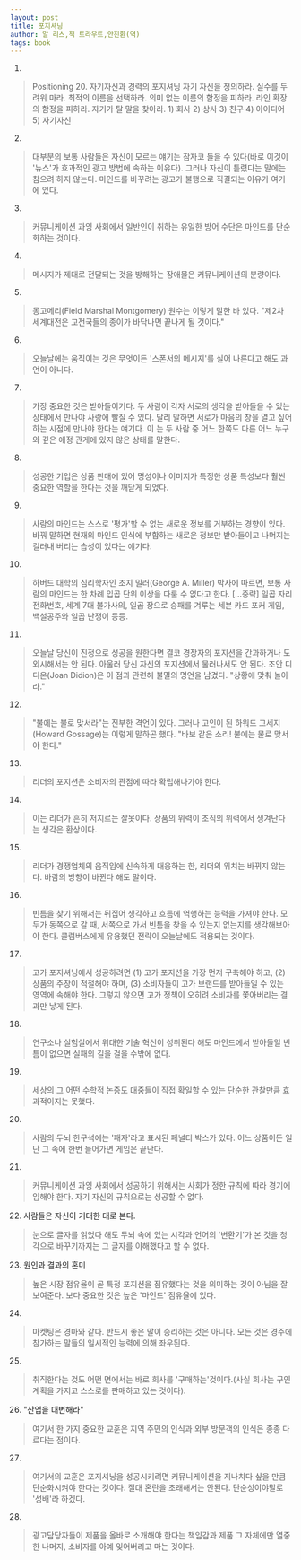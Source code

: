 ```yaml
---
layout: post
title: 포지셔닝
author: 알 리스,잭 트라우트,안진환(역)
tags: book
---
```


1. 
> Positioning 20. 자기자신과 경력의 포지셔닝
자기 자신을 정의하라.
실수를 두려워 마라.
최적의 이름을 선택하라.
의미 없는 이름의 함정을 피하라.
라인 확장의 함정을 피하라.
자기가 탈 말을 찾아라. 1) 회사 2) 상사 3) 친구 4) 아이디어 5) 자기자신

2. 
> 대부분의 보통 사람들은 자신이 모르는 얘기는 잠자코 들을 수 있다(바로 이것이 '뉴스'가 효과적인 광고 방법에 속하는 이유다). 그러나 자신이 틀렸다는 말에는 참으려 하지 않는다. 마인드를 바꾸려는 광고가 불행으로 직결되는 이유가 여기에 있다.

3. 
> 커뮤니케이션 과잉 사회에서 일반인이 취하는 유일한 방어 수단은 마인드를 단순화하는 것이다.

4. 
> 메시지가 제대로 전달되는 것을 방해하는 장애물은 커뮤니케이션의 분량이다.

5. 
> 몽고메리(Field Marshal Montgomery) 원수는 이렇게 말한 바 있다. "제2차 세계대전은 교전국들의 종이가 바닥나면 끝나게 될 것이다."

6. 
> 오늘날에는 움직이는 것은 무엇이든 '스폰서의 메시지'를 실어 나른다고 해도 과언이 아니다.

7. 
> 가장 중요한 것은 받아들이기다. 두 사람이 각자 서로의 생각을 받아들을 수 있는 상태에서 만나야 사랑에 빨질 수 있다. 달리 말하면 서로가 마음의 창을 열고 싶어하는 시점에 만나야 한다는 얘기다. 이 는 두 사람 중 어느 한쪽도 다른 어느 누구와 깊은 애정 관게에 있지 않은 상태를 말한다.

8. 
> 성공한 기업은 상품 판매에 있어 명성이나 이미지가 특정한 상품 특성보다 훨씬 중요한 역할을 한다는 것을 깨닫게 되었다.

9. 
> 사람의 마인드는 스스로 '평가'할 수 없는 새로운 정보를 거부하는 경향이 있다. 바꿔 말하면 현재의 마인드 인식에 부합하는 새로운 정보만 받아들이고 나머지는 걸러내 버리는 습성이 있다는 얘기다.

10. 
> 하버드 대학의 심리학자인 조지 밀러(George A. Miller) 박사에 따르면, 보통 사람의 마인드는 한 차례 입곱 단위 이상을 다룰 수 없다고 한다. [...중략] 일곱 자리 전화번호, 세계 7대 불가사의, 일곱 장으로 승패를 겨루는 세븐 카드 포커 게임, 백설공주와 일곱 난쟁이 등등.

11. 
> 오늘날 당신이 진정으로 성공을 원한다면 결코 경장자의 포지션을 간과하거나 도외시해서는 안 된다. 아울러 당신 자신의 포지션에서 물러나서도 안 된다. 조안 디디온(Joan Didion)은 이 점과 관련해 불멸의 명언을 남겼다. "상황에 맞춰 놀아라."

12. 
> "불에는 불로 맞서라"는 진부한 격언이 있다. 그러나 고인이 된 하워드 고세지(Howard Gossage)는 이렇게 말하곤 했다. "바보 같은 소리! 불에는 물로 맞서야 한다."

13. 
> 리더의 포지션은 소비자의 관점에 따라 확립해나가야 한다.

14. 
> 이는 리더가 흔히 저지르는 잘못이다. 상품의 위력이 조직의 위력에서 생겨난다는 생각은 환상이다.

15. 
> 리더가 경쟁업체의 움직임에 신속하게 대응하는 한, 리더의 위치는 바뀌지 않는다. 바람의 방향이 바뀐다 해도 말이다.

16. 
> 빈틈을 찾기 위해서는 뒤집어 생각하고 흐름에 역행하는 능력을 가져야 한다. 모두가 동쪽으로 갈 때, 서쪽으로 가서 빈틈을 찾을 수 있는지 없는지를 생각해보아야 한다. 콜럼버스에게 유용했던 전략이 오늘날에도 적용되는 것이다.

17. 
> 고가 포지셔닝에서 성공하려면 (1) 고가 포지션을 가장 먼저 구축해야 하고, (2) 상품의 주장이 적절해야 하며, (3) 소비자들이 고가 브랜드를 받아들일 수 있는 영역에 속해야 한다. 그렇지 않으면 고가 정책이 오히려 소비자를 쫓아버리는 결과만 낳게 된다.

18. 
> 연구소나 실험실에서 위대한 기술 혁신이 성취된다 해도 마인드에서 받아들일 빈틈이 없으면 실패의 길을 걸을 수밖에 없다.

19. 
> 세상의 그 어떤 수학적 논증도 대중들이 직접 확일할 수 있는 단순한 관찰만큼 효과적이지는 못했다.

20. 
> 사람의 두뇌 한구석에는 '패자'라고 표시된 페널티 박스가 있다. 어느 상품이든 일단 그 속에 한번 들어가면 게임은 끝난다.

21. 
> 커뮤니케이션 과잉 사회에서 성공하기 위해서는 사회가 정한 규칙에 따라 경기에 임해야 한다. 자기 자신의 규칙으로는 성공할 수 없다.

22. 사람들은 자신이 기대한 대로 본다.
> 눈으로 글자를 읽었다 해도 두뇌 속에 있는 시각과 언어의 '변환기'가 본 것을 청각으로 바꾸기까지는 그 글자를 이해했다고 할 수 없다.

23. 원인과 결과의 혼미 
> 높은 시장 점유율이 곧 특정 포지션을 점유했다는 것을 의미하는 것이 아님을 잘 보여준다. 보다 중요한 것은 높은 '마인드' 점유율에 있다.

24. 
> 마켓팅은 경마와 같다. 반드시 좋은 말이 승리하는 것은 아니다. 모든 것은 경주에 참가하는 말들의 일시적인 능력에 의해 좌우된다.

25. 
> 취직한다는 것도 어떤 면에서는 바로 회사를 '구매하는'것이다.(사실 회사는 구인 계획을 가지고 스스로를 판매하고 있는 것이다).

26. "산업을 대변해라" 
> 여기서 한 가지 중요한 교훈은 지역 주민의 인식과 외부 방문객의 인식은 종종 다르다는 점이다.

27. 
> 여기서의 교훈은 포지셔닝을 성공시키려면 커뮤니케이션을 지나치다 싶을 만큼 단순화시켜야 한다는 것이다. 절대 혼란을 초래해서는 안된다. 단순성이야말로 '성배'라 하겠다.
 
28. 
> 광고담당자들이 제품을 올바로 소개해야 한다는 책임감과 제품 그 자체에만 열중한 나머지, 소비자를 아예 잊어버리고 마는 것이다.